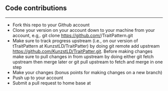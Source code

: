 ## Code contributions
---------------------

- Fork this repo to your Github account
- Clone your version on your account down to your machine from your account, 
e.g,. git clone https://github.com/<yourgithubusername>/TraitPattern.git
- Make sure to track progress upstream (i.e., on our version of tTraitPattern at KunzstLD/TraitPatter) by doing 
  git remote add upstream https://github.com/KunzstLD/TraitPatter.git. 
  Before making changes make sure to pull changes in from upstream by doing either git fetch upstream 
  then merge later or git pull upstream to fetch and merge in one step
- Make your changes (bonus points for making changes on a new branch)
- Push up to your account
- Submit a pull request to home base at